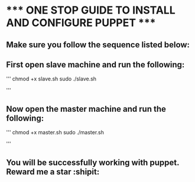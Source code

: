 # *** ONE STOP GUIDE TO INSTALL AND CONFIGURE PUPPET ***

## Make sure you follow the sequence listed below:

## First open slave machine and run the following:
'''
chmod +x slave.sh
sudo ./slave.sh

'''

## Now open the master machine and run the following:

'''
chmod +x master.sh
sudo ./master.sh

'''
## You will be successfully working with puppet. Reward me a star :shipit:
